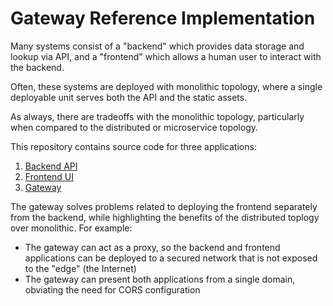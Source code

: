 #   Gateway Reference Implementation

Many systems consist of a "backend" which provides data storage and lookup via API, and a "frontend" which allows a human user to interact with the backend.

Often, these systems are deployed with monolithic topology, where a single deployable unit serves both the API and the static assets.

As always, there are tradeoffs with the monolithic topology, particularly when compared to the distributed or microservice topology.

This repository contains source code for three applications:
1.  [Backend API](backend/README.md)
1.  [Frontend UI](frontend/README.md)
1.  [Gateway](gateway/README.md)

The gateway solves problems related to deploying the frontend separately from the backend, while highlighting the benefits of the distributed toplogy over monolithic. For example:
-   The gateway can act as a proxy, so the backend and frontend applications can be deployed to a secured network that is not exposed to the "edge" (the Internet)
-   The gateway can present both applications from a single domain, obviating the need for CORS configuration

